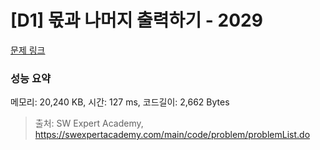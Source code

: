 # [D1] 몫과 나머지 출력하기 - 2029 

[문제 링크](https://swexpertacademy.com/main/code/problem/problemDetail.do?contestProbId=AV5QGNvKAtEDFAUq) 

### 성능 요약

메모리: 20,240 KB, 시간: 127 ms, 코드길이: 2,662 Bytes



> 출처: SW Expert Academy, https://swexpertacademy.com/main/code/problem/problemList.do
